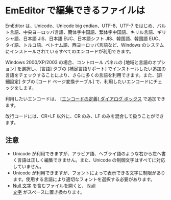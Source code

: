 # EmEditor で編集できるファイルは

EmEditor は、Unicode、Unicode big endian、UTF-8、UTF-7
をはじめ、バルト言語、中央ヨーロッパ言語、簡体字中国語、繁体字中国語、キリル言語、ギリシャ語、日本語 JIS、日本語 EUC、日本語シフト
JIS、韓国語、韓国語 EUC、タイ語、トルコ語、ベトナム語、西ヨーロッパ言語など、Windows
のシステムにインストールされているすべてのエンコードが利用できます。

Windows 2000/XP/2003 の場合、コントロール パネルの \[地域と言語のオプション\] を選択し、\[言語\] タブの \[補足言語サポート\]
でインストールしたい追加の言語をチェックすることにより、さらに多くの言語を利用できます。また、\[詳細設定\] タブの \[コード ページ変換テーブル\]
で、利用したいエンコードにチェックをします。

利用したいエンコードは、 [\[エンコードの定義\] ダイアログ ボックス](../../dlg/encodings/index) で追加できます。

改行コードには、CR+LF 以外に、CR のみ、LF のみを混合して扱うことができます。

## 注意

- Unicode が利用できますが、アラビア語、ヘブライ語のような右から左へ書く言語は正しく編集できません。また、Unicode の制御文字はすべてに対応していません。
- Unicode が利用できますが、フォントによって表示できる文字に制限があります。使用する言語により適切なフォントを選択する必要があります。
- [Null 文字](../../glossary/nullcharacter) を含むファイルを開くと、 [Null \
文字](../../glossary/nullcharacter) がスペースに置き換わります。

